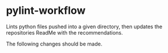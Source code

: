 # pylint-workflow
Lints python files pushed into a given directory, then updates the repositories ReadMe with the recommendations.



The following changes should be made.
